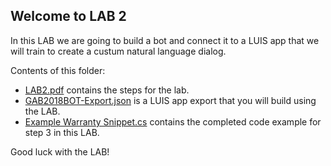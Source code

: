 
## Welcome to LAB 2

In this LAB we are going to build a bot and connect it to a LUIS app that we will train to create a custum natural language dialog.

Contents of this folder:
* [LAB2.pdf](https://github.com/Rubicon-BV/GlobalAzureBootcamp2018/blob/master/Lab2/Lab2.pdf) contains the steps for the lab.
* [GAB2018BOT-Export.json](https://github.com/Rubicon-BV/GlobalAzureBootcamp2018/blob/master/Lab2/GAB2018BOT-Export.json) is a LUIS app export that you will build using the LAB.
* [Example Warranty Snippet.cs](https://github.com/Rubicon-BV/GlobalAzureBootcamp2018/blob/master/Lab2/Example%20Warranty%20Snippet.cs) contains the completed code example for step 3 in this LAB. 

Good luck with the LAB!
